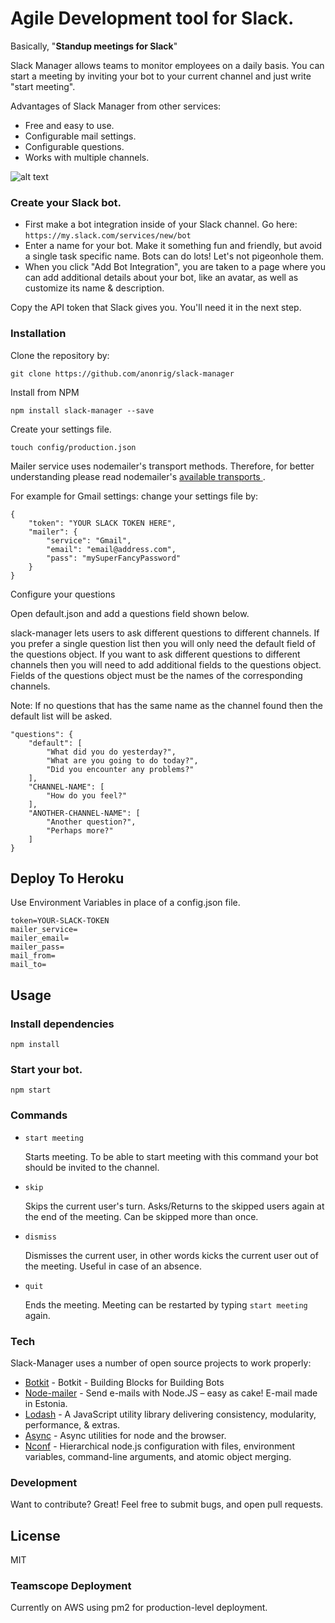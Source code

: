 # Agile Development tool for Slack.
Basically, "**Standup meetings for Slack**"

Slack Manager allows teams to monitor employees on a daily basis. You can start a meeting by inviting your bot to your current channel and just write "start meeting".

Advantages of Slack Manager from other services:
  - Free and easy to use.
  - Configurable mail settings.
  - Configurable questions.
  - Works with multiple channels.

![alt text](http://new.tinygrab.com/783f33d7b18d7bcd72f1de9785bcbf86e10c3eb82a.png "Slack-Manager")

### Create your Slack bot.

  - First make a bot integration inside of your Slack channel. Go here: `https://my.slack.com/services/new/bot`
  - Enter a name for your bot. Make it something fun and friendly, but avoid a single task specific name. Bots can do lots! Let's not pigeonhole them.
  - When you click "Add Bot Integration", you are taken to a page where you can add additional details about your bot, like an avatar, as well as customize its name & description.

Copy the API token that Slack gives you. You'll need it in the next step.

### Installation

Clone the repository by:
```
git clone https://github.com/anonrig/slack-manager
```

Install from NPM
```
npm install slack-manager --save
```

Create your settings file.

```
touch config/production.json
```

Mailer service uses nodemailer's transport methods. Therefore, for better understanding please read nodemailer's [available transports ](https://github.com/andris9/Nodemailer#available-transports).

For example for Gmail settings: change your settings file by:
```
{
    "token": "YOUR SLACK TOKEN HERE",
    "mailer": {
        "service": "Gmail",
        "email": "email@address.com",
        "pass": "mySuperFancyPassword"
    }
}
```

Configure your questions

Open default.json and add a questions field shown below.

slack-manager lets users to ask different questions to different channels. If you prefer a single question list
then you will only need the default field of the questions object. If you want to ask different questions to different channels
then you will need to add additional fields to the questions object. Fields of the questions object must be the names of the
corresponding channels.

Note: If no questions that has the same name as the channel found then the default list will be asked.

```
"questions": {
    "default": [
        "What did you do yesterday?",
        "What are you going to do today?",
        "Did you encounter any problems?"
    ],
    "CHANNEL-NAME": [
        "How do you feel?"
    ],
    "ANOTHER-CHANNEL-NAME": [
        "Another question?",
        "Perhaps more?"
    ]
}
```

## Deploy To Heroku

Use Environment Variables in place of a config.json file.

```
token=YOUR-SLACK-TOKEN
mailer_service=
mailer_email=
mailer_pass=
mail_from=
mail_to=
```

## Usage

### Install dependencies
```
npm install
```

### Start your bot.

```
npm start
```

### Commands

- ``` start meeting ```

    Starts meeting. To be able to start meeting with this command your bot should be invited to the channel.

- ``` skip ```

    Skips the current user's turn. Asks/Returns to the skipped users again at the end of the meeting. Can be skipped more than once.

- ``` dismiss ```

    Dismisses the current user, in other words kicks the current user out of the meeting. Useful in case of an absence.

- ``` quit ```

    Ends the meeting. Meeting can be restarted by typing ``` start meeting ``` again.

### Tech

Slack-Manager uses a number of open source projects to work properly:

* [Botkit](https://github.com/howdyai/botkit) - Botkit - Building Blocks for Building Bots
* [Node-mailer](https://github.com/andris9/Nodemailer) - Send e-mails with Node.JS – easy as cake! E-mail made in Estonia.
* [Lodash](https://github.com/lodash/lodash) - A JavaScript utility library delivering consistency, modularity, performance, & extras.
* [Async](https://github.com/caolan/async) - Async utilities for node and the browser.
* [Nconf](https://github.com/indexzero/nconf) - Hierarchical node.js configuration with files, environment variables, command-line arguments, and atomic object merging.

### Development

Want to contribute? Great! Feel free to submit bugs, and open pull requests.

License
----

MIT

### Teamscope Deployment
Currently on AWS using pm2 for production-level deployment.
